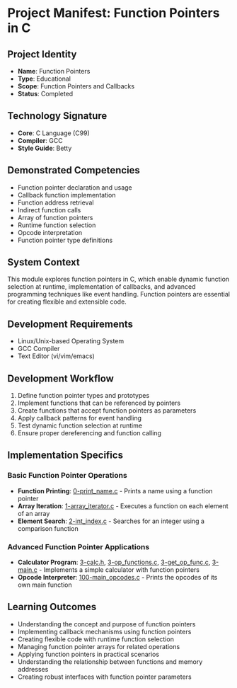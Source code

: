 # Project Manifest: Function Pointers in C

## Project Identity
- **Name**: Function Pointers
- **Type**: Educational
- **Scope**: Function Pointers and Callbacks
- **Status**: Completed

## Technology Signature
- **Core**: C Language (C99)
- **Compiler**: GCC
- **Style Guide**: Betty

## Demonstrated Competencies
- Function pointer declaration and usage
- Callback function implementation
- Function address retrieval
- Indirect function calls
- Array of function pointers
- Runtime function selection
- Opcode interpretation
- Function pointer type definitions

## System Context
This module explores function pointers in C, which enable dynamic function selection at runtime, implementation of callbacks, and advanced programming techniques like event handling. Function pointers are essential for creating flexible and extensible code.

## Development Requirements
- Linux/Unix-based Operating System
- GCC Compiler
- Text Editor (vi/vim/emacs)

## Development Workflow
1. Define function pointer types and prototypes
2. Implement functions that can be referenced by pointers
3. Create functions that accept function pointers as parameters
4. Apply callback patterns for event handling
5. Test dynamic function selection at runtime
6. Ensure proper dereferencing and function calling

## Implementation Specifics

### Basic Function Pointer Operations
- **Function Printing**: [0-print_name.c](./0-print_name.c) - Prints a name using a function pointer
- **Array Iteration**: [1-array_iterator.c](./1-array_iterator.c) - Executes a function on each element of an array
- **Element Search**: [2-int_index.c](./2-int_index.c) - Searches for an integer using a comparison function

### Advanced Function Pointer Applications
- **Calculator Program**: [3-calc.h](./3-calc.h), [3-op_functions.c](./3-op_functions.c), [3-get_op_func.c](./3-get_op_func.c), [3-main.c](./3-main.c) - Implements a simple calculator with function pointers
- **Opcode Interpreter**: [100-main_opcodes.c](./100-main_opcodes.c) - Prints the opcodes of its own main function

## Learning Outcomes
- Understanding the concept and purpose of function pointers
- Implementing callback mechanisms using function pointers
- Creating flexible code with runtime function selection
- Managing function pointer arrays for related operations
- Applying function pointers in practical scenarios
- Understanding the relationship between functions and memory addresses
- Creating robust interfaces with function pointer parameters